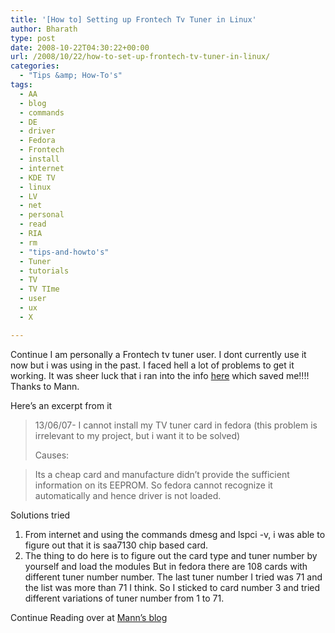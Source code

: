 ```yaml
---
title: '[How to] Setting up Frontech Tv Tuner in Linux'
author: Bharath
type: post
date: 2008-10-22T04:30:22+00:00
url: /2008/10/22/how-to-set-up-frontech-tv-tuner-in-linux/
categories:
  - "Tips &amp; How-To's"
tags:
  - AA
  - blog
  - commands
  - DE
  - driver
  - Fedora
  - Frontech
  - install
  - internet
  - KDE TV
  - linux
  - LV
  - net
  - personal
  - read
  - RIA
  - rm
  - "tips-and-howto's"
  - Tuner
  - tutorials
  - TV
  - TV TIme
  - user
  - ux
  - X

---
```

Continue I am personally a Frontech tv tuner user. I dont currently use it now but i was using in the past. I faced hell a lot of problems to get it working. It was sheer luck that i ran into the info [here][1] which saved me!!!! Thanks to Mann.

Here&#8217;s an excerpt from it

> 13/06/07- I cannot install my TV tuner card in fedora (this problem is irrelevant to my project, but i want it to be solved)
> 
> Causes:
  
> Its a cheap card and manufacture didn&#8217;t provide the sufficient information on its EEPROM. So fedora cannot recognize it automatically and hence driver is not loaded.

Solutions tried

  1. From internet and using the commands dmesg and lspci -v, i was able to figure out that it is <span style="#990000;">saa7130</span> chip based card.
  2. The thing to do here is to figure out the card type and tuner number by yourself and load the modules But in fedora there are 108 cards with different tuner number number. The last tuner number I tried was 71 and the list was more than 71 I think. So I sticked to card number 3 and tried different variations of tuner number from 1 to 71.

Continue Reading over at <a href="https://mann-linuxproject.blogspot.com/2007/06/problem3.html" target="_blank">Mann&#8217;s blog</a>

 [1]: https://mann-linuxproject.blogspot.com/2007/06/problem3.html
